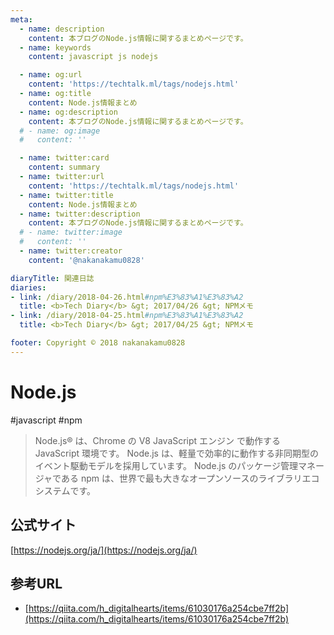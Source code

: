 ```yaml
---
meta:
  - name: description
    content: 本ブログのNode.js情報に関するまとめページです。
  - name: keywords
    content: javascript js nodejs

  - name: og:url
    content: 'https://techtalk.ml/tags/nodejs.html'
  - name: og:title
    content: Node.js情報まとめ
  - name: og:description
    content: 本ブログのNode.js情報に関するまとめページです。
  # - name: og:image
  #   content: ''

  - name: twitter:card
    content: summary
  - name: twitter:url
    content: 'https://techtalk.ml/tags/nodejs.html'
  - name: twitter:title
    content: Node.js情報まとめ
  - name: twitter:description
    content: 本ブログのNode.js情報に関するまとめページです。
  # - name: twitter:image
  #   content: ''
  - name: twitter:creator
    content: '@nakanakamu0828'

diaryTitle: 関連日誌
diaries:
- link: /diary/2018-04-26.html#npm%E3%83%A1%E3%83%A2
  title: <b>Tech Diary</b> &gt; 2017/04/26 &gt; NPMメモ
- link: /diary/2018-04-25.html#npm%E3%83%A1%E3%83%A2
  title: <b>Tech Diary</b> &gt; 2017/04/25 &gt; NPMメモ

footer: Copyright © 2018 nakanakamu0828
---
```

# Node.js
#javascript #npm

>Node.js® は、Chrome の V8 JavaScript エンジン で動作する JavaScript 環境です。
>Node.js は、軽量で効率的に動作する非同期型のイベント駆動モデルを採用しています。
>Node.js のパッケージ管理マネージャである npm は、世界で最も大きなオープンソースのライブラリエコシステムです。


## 公式サイト
[https://nodejs.org/ja/](https://nodejs.org/ja/)

## 参考URL
* [https://qiita.com/h_digitalhearts/items/61030176a254cbe7ff2b](https://qiita.com/h_digitalhearts/items/61030176a254cbe7ff2b)
